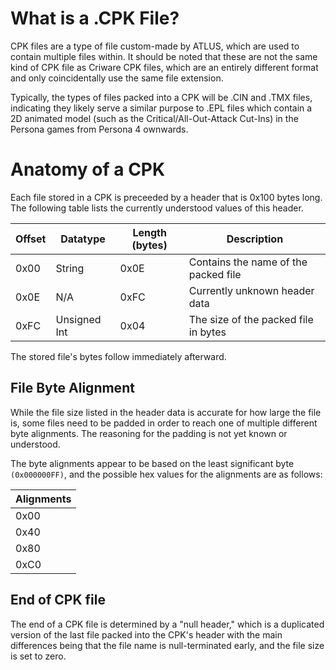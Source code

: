 # What is a .CPK File?
CPK files are a type of file custom-made by ATLUS, which are used to contain multiple files within. It should be noted that these are not the same kind of CPK file as Criware CPK files, which are an entirely different format and only coincidentally use the same file extension.

Typically, the types of files packed into a CPK will be .CIN and .TMX files, indicating they likely serve a similar purpose to .EPL files which contain a 2D animated model (such as the Critical/All-Out-Attack Cut-Ins) in the Persona games from Persona 4 ownwards.

# Anatomy of a CPK
Each file stored in a CPK is preceeded by a header that is 0x100 bytes long. The following table lists the currently understood values of this header.

| Offset | Datatype     | Length (bytes) | Description                          |
| ------ | ------------ | -------------- | ------------------------------------ |
| 0x00   | String       | 0x0E           | Contains the name of the packed file |
| 0x0E   | N/A          | 0xFC           | Currently unknown header data        |
| 0xFC   | Unsigned Int | 0x04           | The size of the packed file in bytes |

The stored file's bytes follow immediately afterward.
## File Byte Alignment
While the file size listed in the header data is accurate for how large the file is, some files need to be padded in order to reach one of multiple different byte alignments. The reasoning for the padding is not yet known or understood.

The byte alignments appear to be based on the least significant byte `(0x000000FF)`, and the possible hex values for the alignments are as follows:

| Alignments |
| ---------- |
| 0x00       |
| 0x40       |
| 0x80       |
| 0xC0       |

## End of CPK file
The end of a CPK file is determined by a "null header," which is a duplicated version of the last file packed into the CPK's header with the main differences being that the file name is null-terminated early, and the file size is set to zero.
